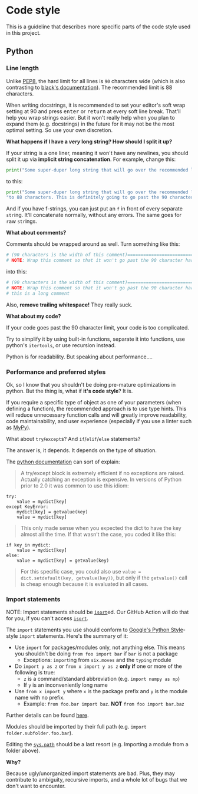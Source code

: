 # Code style

This is a guideline that describes more specific parts of the code style used in this project.

## Python


### Line length
Unlike [PEP8](https://www.python.org/dev/peps/pep-0008/), the hard limit for all lines is `90` characters wide (which is also contrasting to [black's documentation](https://black.readthedocs.io/en/stable/the_black_code_style.html#:~:text=Black%20defaults%20to%2088%20characters%20per%20line%2C,significantly%20shorter%20files%20than%20sticking%20with%2080)). The recommended limit is 88 characters.

When writing docstrings, it is recommended to set your editor's soft wrap setting at 90 and press <kbd>enter</kbd> or <kbd>return</kbd> at every soft line break. That'll help you wrap strings easier. But it won't really help when you plan to expand them (e.g. docstrings) in the future for it may not be the most optimal setting. So use your own discretion.

**What happens if I have a _very_ long string? How should I split it up?**

If your string is a one liner, meaning it won't have any newlines, you should split it up via **implicit string concatenation**. For example, change this:

```python
print("Some super-duper long string that will go over the recommended line limit of 80 to 88 characters. This is definitely going to go past the 90 character hard limit.")
```

to this:

```python
print("Some super-duper long string that will go over the recommended line limit of 80 "
"to 88 characters. This is definitely going to go past the 90 character hard limit.")
```
And if you have f-strings, you can just put an `f` in front of every separate `str`ing. It'll concatenate normally, without any errors. The same goes for `r`aw `str`ings.

**What about comments?**

Comments should be wrapped around as well. Turn something like this:
```python
# (90 characters is the width of this comment)============================================
# NOTE: Wrap this comment so that it won't go past the 90 character hard limit. So yeah, this is a long comment
```
into this:
```python
# (90 characters is the width of this comment)============================================
# NOTE: Wrap this comment so that it won't go past the 90 character hard limit. So yeah,
# this is a long comment
```
Also, **remove trailing whitespace!** They really suck.

**What about my code?**

If your code goes past the 90 character limit, your code is too complicated.

Try to simplify it by using built-in functions, separate it
into functions, use python's `itertools`, or use recursion instead.

Python is for readability. But speaking about performance....

### Performance and preferred styles

Ok, so I know that you shouldn't be doing pre-mature optimizations in python. But the thing is, what if **it's code style**? It is.

If you require a specific type of object as one of your parameters (when defining a function), the recommended approach is to use type hints. This will reduce 
unnecessary function calls and will greatly improve readability, code maintainability, and user experience (especially if you use a linter such as [MyPy](http://mypy-lang.org/)). 

What about `try`/`except`s? And `if`/`elif`/`else` statements?

The answer is, it depends. It depends on the type of situation.

The [python documentation](https://docs.python.org/3/faq/design.html#how-fast-are-exceptions) can sort of explain:

>A try/except block is extremely efficient if no exceptions are raised. Actually catching an exception is expensive. In versions of Python prior to 2.0 it was common to use this idiom:
```
try:
    value = mydict[key]
except KeyError:
    mydict[key] = getvalue(key)
    value = mydict[key]
```
>This only made sense when you expected the dict to have the key almost all the time. If that wasn’t the case, you coded it like this:
```
if key in mydict:
    value = mydict[key]
else:
    value = mydict[key] = getvalue(key)
```
>For this specific case, you could also use `value = dict.setdefault(key, getvalue(key))`, but only if the `getvalue()` call is cheap enough because it is evaluated in all cases.

### Import statements

NOTE: Import statements should be [`isort`][1]ed. Our GitHub Action will do that for you, if you can't access [`isort`][1].

The `import` statements you use should conform to [Google's Python Style](https://google.github.io/styleguide/pyguide.html#22-imports)-style `import` statements. 
Here's the summary of it:

 - Use `import` for packages/modules only, not anything else. This means you shouldn't be doing `from foo import bar` if `bar` is not a package
   * Exceptions: `import`ing from `six.moves` and the `typing` module 
 -  Do `import y as z` or `from x import y as z` **only if** one or more of the following is true:
    * `z` is a command/standard abbreviation (e.g. `import numpy as np`)
    * If `y` is an inconveniently long name
- Use `from x import y` where `x` is the package prefix and `y` is the module name with no prefix.
    * Example: `from foo.bar import baz`. **NOT** `from foo import bar.baz`

Further details can be found [here](https://google.github.io/styleguide/pyguide.html#224-decision).

Modules should be imported by their full path (e.g. `import folder.subfolder.foo.bar`).

Editing the [`sys.path`](https://docs.python.org/3/library/sys.html#sys.path) should be a last resort (e.g. Importing a module from a folder above).

**Why?**

Because ugly/unorganized import statements are bad. Plus, they may contribute to ambiguity, recursive imports, and a whole lot of bugs that we don't want to encounter.

[1]: https://pypi.org/project/isort/

